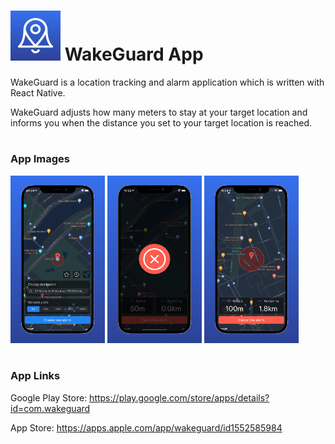 <h1>
    <img src="https://github.com/furkankyildirim/WakeGuardApp/blob/master/assets/images/icons/ios/icon-dark.png"/>
    WakeGuard App
</h1>

WakeGuard is a location tracking and alarm application which is written with React Native.

WakeGuard adjusts how many meters to stay at your target location and informs you when the distance you set to your target location is reached.

#

### App Images
<div style="justify-content: space-between;flex-direction: column;">
    <img src="https://github.com/furkankyildirim/WakeGuardApp/blob/master/assets/images/screenshots/ios/phone/phone-home-dark.png" width="30%" height="auto"/>
    <img src="https://github.com/furkankyildirim/WakeGuardApp/blob/master/assets/images/screenshots/ios/phone/phone-active-dark.png" width="30%" height="auto"/>
    <img src="https://github.com/furkankyildirim/WakeGuardApp/blob/master/assets/images/screenshots/ios/phone/phone-alarm-dark.png" width="30%" height="auto"/>
</div>

#

### App Links

Google Play Store: https://play.google.com/store/apps/details?id=com.wakeguard

App Store: https://apps.apple.com/app/wakeguard/id1552585984

